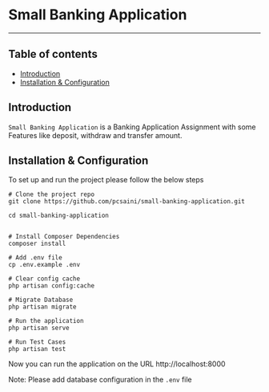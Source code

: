# Small Banking Application

---

## Table of contents

- [Introduction](#introduction)
- [Installation & Configuration](#installation--configuration)

## Introduction

`Small Banking Application` is a Banking Application Assignment with some Features like deposit, withdraw and transfer amount.

## Installation & Configuration
To set up and run the project please follow the below steps
```shell
# Clone the project repo
git clone https://github.com/pcsaini/small-banking-application.git

cd small-banking-application


# Install Composer Dependencies
composer install

# Add .env file
cp .env.example .env

# Clear config cache
php artisan config:cache

# Migrate Database
php artisan migrate

# Run the application
php artisan serve

# Run Test Cases
php artisan test
```

Now you can run the application on the URL http://localhost:8000

Note: Please add database configuration in the `.env` file
